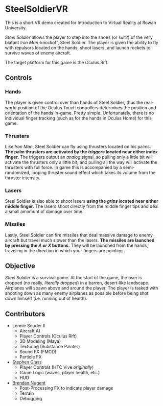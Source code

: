 # SteelSoldierVR
This is a short VR demo created for Introduction to Virtual Reality at Rowan University.

*Steel Soldier* allows the player to step into the shoes (or suit?) of the very blatant *Iron Man*-knockoff, Steel Soldier.
The player is given the ability to fly with repulsors located on the hands, shoot lasers, and launch rockets to survive waves of enemy aircraft.

The target platform for this game is the Oculus Rift.

## Controls
### Hands
The player is given control over than hands of Steel Soldier, thus the real-world position of the Oculus Touch controllers determines the position and orientation of the hands in-game. Pretty simple. Unfortunately, there is no individual finger tracking (such as for the hands in Oculus Home) for this game.  
  
### Thrusters
Like *Iron Man*, Steel Soldier can fly using thrusters located on his palms. **The palm thrusters are activated by the _triggers_ located near either index finger.** The triggers output an *analog* signal, so pulling only a little bit will activate the thrusters only a little bit, and pulling all the way will activate the thrusters with full force. In game this is accompanied by a semi-randomized, looping thruster sound effect which takes its volume from the thruster intensity.

### Lasers
Steel Soldier is also able to shoot lasers **using the _grips_ located near either middle finger.** The lasers shoot directly from the middle finger tips and deal a small amomunt of damage over time.

### Missiles
Lastly, Steel Soldier can fire missiles that deal massive damage to enemy aircraft but travel much slower than the lasers. **The missiles are launched by pressing the _A or X_ buttons.** They will be launched from the hands, traveling in the direction in which your fingers are pointing.

## Objective
_Steel Soldier_ is a survival game. At the start of the game, the user is dropped (no really, _literally dropped_) in a barren, desert-like landscape. Airplanes will spawn above and around the player. The player is tasked with shooting down as many enemy airplanes as possible before being shot down himself (i.e. running out of health).

## Contributors
<ul>
  <li>
    Lonnie Souder II
    <ul>
      <li>Aircraft AI</li>
      <li>Player Controls (Oculus Rift)</li>
      <li>3D Modeling (Maya)</li>
      <li>Texturing (Substance Painter)</li>
      <li>Sound FX (FMOD)</li>
      <li>Particle FX</li>
    </ul>
  </li>
  <li>
    <a href="https://github.com/sglass520">Stephen Glass</a>
    <ul>
      <li>Player Controls (HTC Vive <em>originally</em>)</li>
      <li>Game Logic (waves, player health, etc.)</li>
      <li>HUD</li>
    </ul>
  </li>
  <li>
    <a href="https://github.com/nugentb7">Brendan Nugent</a>
    <ul>
      <li>Post-Processing FX to indicate player damage</li>
      <li>Terrain</li>
      <li>Debugging</li>
    </ul>
  </li>
</ul>
